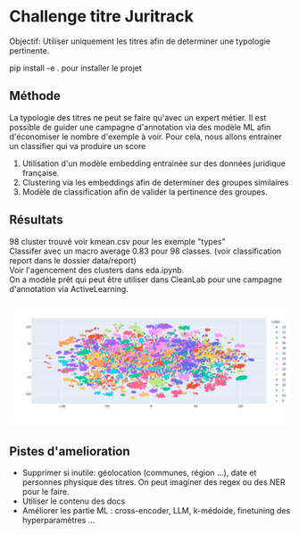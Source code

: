 # Challenge titre Juritrack

Objectif: Utiliser uniquement les titres afin de determiner une typologie pertinente.

pip install -e . pour installer le projet

## Méthode 

La typologie des titres ne peut se faire qu'avec un expert métier. Il est possible de guider une campagne d'annotation via des modèle ML afin d'économiser le nombre d'exemple à voir.
Pour cela, nous allons entrainer un classifier qui va produire un score 

1) Utilisation d'un modèle embedding entrainée sur des données juridique française.
2) Clustering via les embeddings afin de determiner des groupes similaires
3) Modèle de classification afin de valider la pertinence des groupes.

## Résultats

98 cluster trouvé voir kmean.csv pour les exemple "types"  
Classifer avec un macro average 0.83 pour 98 classes. (voir classification report dans le dossier data/report)  
Voir l'agencement des clusters dans eda.ipynb.  
On a modèle prêt qui peut être utiliser dans CleanLab pour une campagne d'annotation via ActiveLearning.

![Image des clusteurs](data/report/tsne_plot.png "Visualisation des cluster via tsne")

## Pistes d'amelioration

- Supprimer si inutile: géolocation (communes, région ...), date et personnes physique des titres. On peut imaginer des regex ou des NER pour le faire.
- Utiliser le contenu des docs
- Améliorer les partie ML : cross-encoder, LLM, k-médoide, finetuning des hyperparamètres ...
